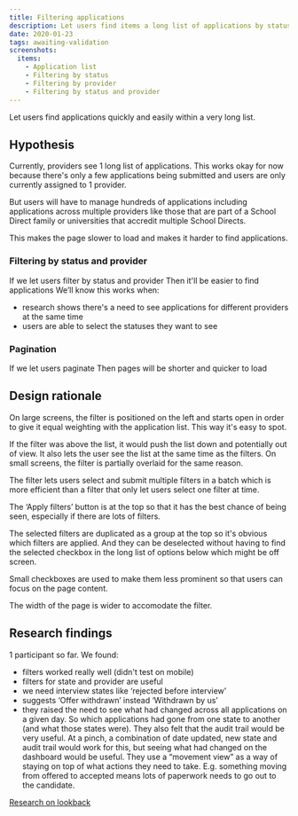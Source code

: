 ```yaml
---
title: Filtering applications
description: Let users find items a long list of applications by status and provider.
date: 2020-01-23
tags: awaiting-validation
screenshots:
  items:
    - Application list
    - Filtering by status
    - Filtering by provider
    - Filtering by status and provider
---
```


Let users find applications quickly and easily within a very long list.

## Hypothesis

Currently, providers see 1 long list of applications. This works okay for now because there's only a few applications being submitted and users are only currently assigned to 1 provider.

But users will have to manage hundreds of applications including applications across multiple providers like those that are part of a School Direct family or universities that accredit multiple School Directs.

This makes the page slower to load and makes it harder to find applications.

### Filtering by status and provider

If we let users filter by status and provider
Then it'll be easier to find applications
We’ll know this works when:

- research shows there's a need to see applications for different providers at the same time
- users are able to select the statuses they want to see

### Pagination

If we let users paginate
Then pages will be shorter and quicker to load

## Design rationale

On large screens, the filter is positioned on the left and starts open in order to give it equal weighting with the application list. This way it's easy to spot.

If the filter was above the list, it would push the list down and potentially out of view. It also lets the user see the list at the same time as the filters. On small screens, the filter is partially overlaid for the same reason.

The filter lets users select and submit multiple filters in a batch which is more efficient than a filter that only let users select one filter at time.

The ‘Apply filters’ button is at the top so that it has the best chance of being seen, especially if there are lots of filters.

The selected filters are duplicated as a group at the top so it's obvious which filters are applied. And  they can be deselected without having to find the selected checkbox in the long list of options below which might be off screen.

Small checkboxes are used to make them less prominent so that users can focus on the page content.

The width of the page is wider to accomodate the filter.

## Research findings

1 participant so far. We found:

- filters worked really well (didn't test on mobile)
- filters for state and provider are useful
- we need interview states like ‘rejected before interview’
- suggests ‘Offer withdrawn’ instead ‘Withdrawn by us’
- they raised the need to see what had changed across all applications on a given day. So which applications had gone from one state to another (and what those states were). They also felt that the audit trail would be very useful. At a pinch, a combination of date updated, new state and audit trail would work for this, but seeing what had changed on the dashboard would be useful. They use a “movement view” as a way of staying on top of what actions they need to take. E.g. something moving from offered to accepted means lots of paperwork needs to go out to the candidate.

[Research on lookback](https://lookback.io/watch/j5Z8YfSp4g85kEYQn)
